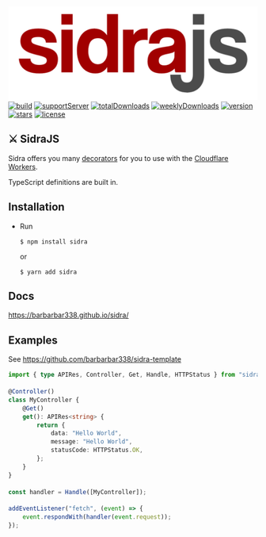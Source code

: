 ![Banner](https://raw.githubusercontent.com/barbarbar338/sidra/main/assets/banner.png)
[![build](https://img.shields.io/github/workflow/status/barbarbar338/sidra/Build%20and%20Test?logo=github&style=for-the-badge)](https://github.com/barbarbar338/sidra)
[![supportServer](https://img.shields.io/discord/711995199945179187?color=7289DA&label=Support&logo=discord&style=for-the-badge)](https://discord.gg/BjEJFwh)
[![totalDownloads](https://img.shields.io/npm/dt/sidra?color=CC3534&logo=npm&style=for-the-badge)](http://npmjs.com/sidra)
[![weeklyDownloads](https://img.shields.io/npm/dw/sidra?color=CC3534&logo=npm&style=for-the-badge)](http://npmjs.com/sidra)
[![version](https://img.shields.io/npm/v/sidra?color=red&label=Version&logo=npm&style=for-the-badge)](http://npmjs.com/sidra)
[![stars](https://img.shields.io/github/stars/barbarbar338/sidra?color=yellow&logo=github&style=for-the-badge)](https://github.com/barbarbar338/sidra)
[![license](https://img.shields.io/github/license/barbarbar338/sidra?logo=github&style=for-the-badge)](https://github.com/barbarbar338/sidra)

## ⚔️ SidraJS

Sidra offers you many [decorators](https://stackoverflow.com/tags/javascript-decorators/info) for you to use with the [Cloudflare Workers](https://workers.cloudflare.com/).

TypeScript definitions are built in.

## Installation

-   Run
    ```
    $ npm install sidra
    ```
    or
    ```
    $ yarn add sidra
    ```

## Docs

https://barbarbar338.github.io/sidra/

## Examples

See https://github.com/barbarbar338/sidra-template

```ts
import { type APIRes, Controller, Get, Handle, HTTPStatus } from "sidra";

@Controller()
class MyController {
	@Get()
	get(): APIRes<string> {
		return {
			data: "Hello World",
			message: "Hello World",
			statusCode: HTTPStatus.OK,
		};
	}
}

const handler = Handle([MyController]);

addEventListener("fetch", (event) => {
	event.respondWith(handler(event.request));
});
```
